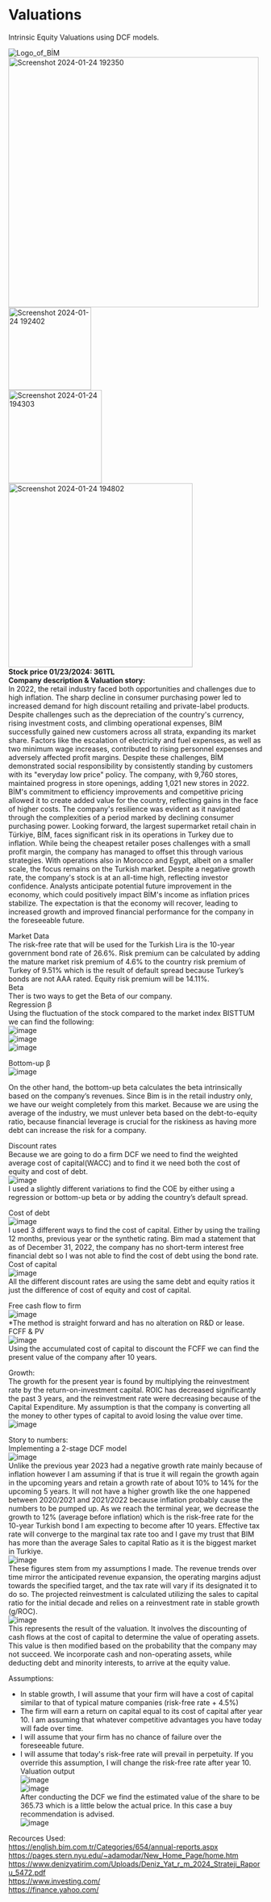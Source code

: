 # Valuations
Intrinsic Equity Valuations using DCF models.<br>

![Logo_of_BİM](https://github.com/hamzahalhalabi1/Valuations/assets/80872291/3cbca5af-a263-4d94-9018-be87b36c7170)<br>
<img width="496" alt="Screenshot 2024-01-24 192350" src="https://github.com/hamzahalhalabi1/Valuations/assets/80872291/d5c62715-49d9-4fdf-b11a-d2d1ffb1d47a">
<img width="164" alt="Screenshot 2024-01-24 192402" src="https://github.com/hamzahalhalabi1/Valuations/assets/80872291/b89185de-5cd4-4339-b52f-49af9d6e3488"><br>
<img width="185" alt="Screenshot 2024-01-24 194303" src="https://github.com/hamzahalhalabi1/Valuations/assets/80872291/40c53789-74a7-495a-8113-f8ca3c27988f">
<img width="365" alt="Screenshot 2024-01-24 194802" src="https://github.com/hamzahalhalabi1/Valuations/assets/80872291/9a7a8882-9e36-47c6-ae8d-2fd233e0870f"><br>
**Stock price 01/23/2024: 361TL**<br>
**Company description & Valuation story:** <br>
In 2022, the retail industry faced both opportunities and challenges due to high inflation. The sharp decline in consumer purchasing power led to increased demand for high discount retailing and private-label products. Despite challenges such as the depreciation of the country's currency, rising investment costs, and climbing operational expenses, BİM successfully gained new customers across all strata, expanding its market share. Factors like the escalation of electricity and fuel expenses, as well as two minimum wage increases, contributed to rising personnel expenses and adversely affected profit margins.
Despite these challenges, BİM demonstrated social responsibility by consistently standing by customers with its "everyday low price" policy. The company, with 9,760 stores, maintained progress in store openings, adding 1,021 new stores in 2022. BİM's commitment to efficiency improvements and competitive pricing allowed it to create added value for the country, reflecting gains in the face of higher costs. The company's resilience was evident as it navigated through the complexities of a period marked by declining consumer purchasing power.
Looking forward, the largest supermarket retail chain in Türkiye, BİM, faces significant risk in its operations in Turkey due to inflation. While being the cheapest retailer poses challenges with a small profit margin, the company has managed to offset this through various strategies. With operations also in Morocco and Egypt, albeit on a smaller scale, the focus remains on the Turkish market. Despite a negative growth rate, the company's stock is at an all-time high, reflecting investor confidence. Analysts anticipate potential future improvement in the economy, which could positively impact BİM's income as inflation prices stabilize. The expectation is that the economy will recover, leading to increased growth and improved financial performance for the company in the foreseeable future.<br>

Market Data<br>
The risk-free rate that will be used for the Turkish Lira is the 10-year government bond rate of 26.6%. 
Risk premium can be calculated by adding the mature market risk premium of 4.6% to the country risk premium of Turkey of 9.51% which is the result of default spread because Turkey’s bonds are not AAA rated. Equity risk premium will be 14.11%. <br>
Beta<br>
Ther is two ways to get the Beta of our company. <br>
Regression β<br>
Using the fluctuation of the stock compared to the market index BISTTUM we can find the following:<br>
![image](https://github.com/hamzahalhalabi1/Valuations/assets/80872291/23c58083-f1f1-40bc-ba4b-9f0ad3268675)<br>
![image](https://github.com/hamzahalhalabi1/Valuations/assets/80872291/27917a95-dd3f-410c-b75f-f1a327f8eddb)<br>
![image](https://github.com/hamzahalhalabi1/Valuations/assets/80872291/17ae3264-7681-4a96-a9a1-626e0b91f435)<br>

Bottom-up β<br>
![image](https://github.com/hamzahalhalabi1/Valuations/assets/80872291/61be4c05-2679-45fc-ac24-9a13c2db63eb)<br>

On the other hand, the bottom-up beta calculates the beta intrinsically based on the company’s revenues. Since Bim is in the retail industry only, we have our weight completely from this market. Because we are using the average of the industry, we must unlever beta based on the debt-to-equity ratio, because financial leverage is crucial for the riskiness as having more debt can increase the risk for a company. <br>

Discount rates<br>
Because we are going to do a firm DCF we need to find the weighted average cost of capital(WACC) and to find it we need both the cost of equity and cost of debt.<br>
![image](https://github.com/hamzahalhalabi1/Valuations/assets/80872291/ea75c182-24dd-4d93-9ee4-1fbbfbb30726)<br>
I used a slightly different variations to find the COE by either using a regression or bottom-up beta or by adding the country’s default spread. <br>

Cost of debt<br>
![image](https://github.com/hamzahalhalabi1/Valuations/assets/80872291/1a3dc895-0a6d-42dc-b643-03517e1492a5)<br>
I used 3 different ways to find the cost of capital. Either by using the trailing 12 months, previous year or the synthetic rating. Bim mad a statement that as of December 31, 2022, the company has no short-term interest free financial debt so I was not able to find the cost of debt using the bond rate. <br>
Cost of capital<br>
![image](https://github.com/hamzahalhalabi1/Valuations/assets/80872291/c5062613-f13e-4376-a566-d1437fa2c0b3)<br>
All the different discount rates are using the same debt and equity ratios it just the difference of cost of equity and cost of capital.<br>

Free cash flow to firm<br>
![image](https://github.com/hamzahalhalabi1/Valuations/assets/80872291/1fa4bdb2-3b0b-4df9-8282-954d1e9b5f3b)<br>
*The method is straight forward and has no alteration on R&D or lease.<br>
FCFF & PV <br>
![image](https://github.com/hamzahalhalabi1/Valuations/assets/80872291/cd2ee0bc-4b4a-4f24-b5e5-46a1f51bd3d1)<br>
Using the accumulated cost of capital to discount the FCFF we can find the present value of the company after 10 years. <br>

Growth:<br>
The growth for the present year is found by multiplying the reinvestment rate by the return-on-investment capital. ROIC has decreased significantly the past 3 years, and the reinvestment rate were decreasing because of the Capital Expenditure. My assumption is that the company is converting all the money to other types of capital to avoid losing the value over time.<br>
![image](https://github.com/hamzahalhalabi1/Valuations/assets/80872291/e12b6cb9-a316-4f20-8367-c58daa4ee5df)<br>

Story to numbers:<br>
Implementing a 2-stage DCF model<br>
![image](https://github.com/hamzahalhalabi1/Valuations/assets/80872291/b09d3aa9-363f-49c0-9e6e-6a88ef248242)<br>
Unlike the previous year 2023 had a negative growth rate mainly because of inflation however I am assuming if that is true it will regain the growth again in the upcoming years and retain a growth rate of about 10% to 14% for the upcoming 5 years. It will not have a higher growth like the one happened between 2020/2021 and 2021/2022 because inflation probably cause the numbers to be pumped up.  As we reach the terminal year, we decrease the growth to 12% (average before inflation) which is the risk-free rate for the 10-year Turkish bond I am expecting to become after 10 years. Effective tax rate will converge to the marginal tax rate too and I gave my trust that BIM has more than the average Sales to capital Ratio as it is the biggest market in Turkiye. <br>
![image](https://github.com/hamzahalhalabi1/Valuations/assets/80872291/ca0fb8fd-dff3-4629-98e1-41bfb18e3212)<br>
These figures stem from my assumptions I made. The revenue trends over time mirror the anticipated revenue expansion, the operating margins adjust towards the specified target, and the tax rate will vary if its designated it to do so. The projected reinvestment is calculated utilizing the sales to capital ratio for the initial decade and relies on a reinvestment rate in stable growth (g/ROC).<br>
![image](https://github.com/hamzahalhalabi1/Valuations/assets/80872291/1a5fd423-d555-4979-ac39-0f2a5b1e4f9d)<br>
This represents the result of the valuation. It involves the discounting of cash flows at the cost of capital to determine the value of operating assets. This value is then modified based on the probability that the company may not succeed. We incorporate cash and non-operating assets, while deducting debt and minority interests, to arrive at the equity value.<br>

Assumptions:<br>
-	In stable growth, I will assume that your firm will have a cost of capital similar to that of typical mature companies (risk-free rate + 4.5%)<br>
-	The firm will earn a return on capital equal to its cost of capital after year 10. I am assuming that whatever competitive advantages you have today will fade over time.<br>
-	I will assume that your firm has no chance of failure over the foreseeable future.<br>
-	I will assume that today's risk-free rate will prevail in perpetuity. If you override this assumption, I will change the risk-free rate after year 10.<br>
Valuation output<br>
![image](https://github.com/hamzahalhalabi1/Valuations/assets/80872291/c15f7724-6615-44ed-bb5d-58632a222b7c)<br>
![image](https://github.com/hamzahalhalabi1/Valuations/assets/80872291/b6fae20a-0412-4614-9689-4ad8b4c6e563)<br>
After conducting the DCF we find the estimated value of the share to be 365.73 which is a little below the actual price. In this case a buy recommendation is advised.<br>
![image](https://github.com/hamzahalhalabi1/Valuations/assets/80872291/7f6b81c7-c0d8-4de1-b693-f4f276d06a13)<br>

Recources Used:<br>
https://english.bim.com.tr/Categories/654/annual-reports.aspx<br>
https://pages.stern.nyu.edu/~adamodar/New_Home_Page/home.htm<br>
https://www.denizyatirim.com/Uploads/Deniz_Yat_r_m_2024_Strateji_Raporu_5472.pdf<br>
https://www.investing.com/<br>
https://finance.yahoo.com/<br>
